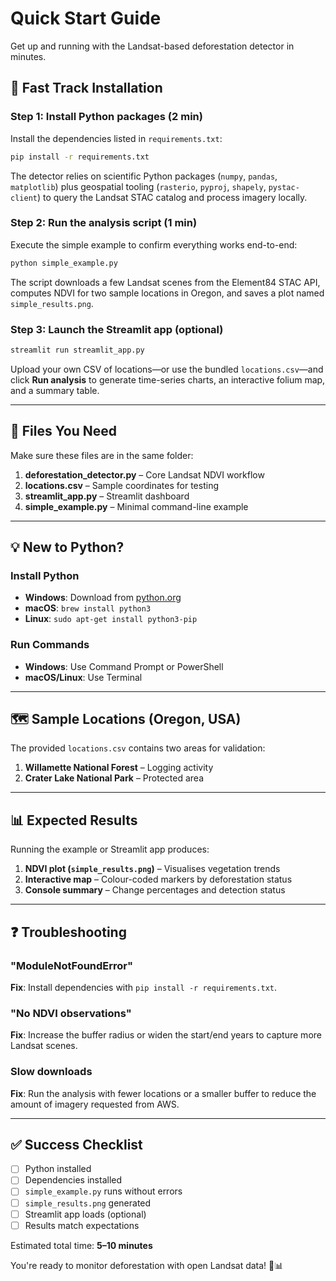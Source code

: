 # Quick Start Guide

Get up and running with the Landsat-based deforestation detector in minutes.

## 🚀 Fast Track Installation

### Step 1: Install Python packages (2 min)

Install the dependencies listed in `requirements.txt`:

```bash
pip install -r requirements.txt
```

The detector relies on scientific Python packages (`numpy`, `pandas`,
`matplotlib`) plus geospatial tooling (`rasterio`, `pyproj`, `shapely`,
`pystac-client`) to query the Landsat STAC catalog and process imagery locally.

### Step 2: Run the analysis script (1 min)

Execute the simple example to confirm everything works end-to-end:

```bash
python simple_example.py
```

The script downloads a few Landsat scenes from the Element84 STAC API, computes
NDVI for two sample locations in Oregon, and saves a plot named
`simple_results.png`.

### Step 3: Launch the Streamlit app (optional)

```bash
streamlit run streamlit_app.py
```

Upload your own CSV of locations—or use the bundled `locations.csv`—and click
**Run analysis** to generate time-series charts, an interactive folium map, and a
summary table.

---

## 📁 Files You Need

Make sure these files are in the same folder:

1. **deforestation_detector.py** – Core Landsat NDVI workflow
2. **locations.csv** – Sample coordinates for testing
3. **streamlit_app.py** – Streamlit dashboard
4. **simple_example.py** – Minimal command-line example

---

## 💡 New to Python?

### Install Python

- **Windows**: Download from [python.org](https://www.python.org/downloads/)
- **macOS**: `brew install python3`
- **Linux**: `sudo apt-get install python3-pip`

### Run Commands

- **Windows**: Use Command Prompt or PowerShell
- **macOS/Linux**: Use Terminal

---

## 🗺️ Sample Locations (Oregon, USA)

The provided `locations.csv` contains two areas for validation:

1. **Willamette National Forest** – Logging activity
2. **Crater Lake National Park** – Protected area

---

## 📊 Expected Results

Running the example or Streamlit app produces:

1. **NDVI plot (`simple_results.png`)** – Visualises vegetation trends
2. **Interactive map** – Colour-coded markers by deforestation status
3. **Console summary** – Change percentages and detection status

---

## ❓ Troubleshooting

### "ModuleNotFoundError"

**Fix**: Install dependencies with `pip install -r requirements.txt`.

### "No NDVI observations"

**Fix**: Increase the buffer radius or widen the start/end years to capture more
Landsat scenes.

### Slow downloads

**Fix**: Run the analysis with fewer locations or a smaller buffer to reduce the
amount of imagery requested from AWS.

---

## ✅ Success Checklist

- [ ] Python installed
- [ ] Dependencies installed
- [ ] `simple_example.py` runs without errors
- [ ] `simple_results.png` generated
- [ ] Streamlit app loads (optional)
- [ ] Results match expectations

Estimated total time: **5–10 minutes**

You're ready to monitor deforestation with open Landsat data! 🌲📊
